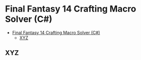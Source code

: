 # Final Fantasy 14 Crafting Macro Solver (C#)

- [Final Fantasy 14 Crafting Macro Solver (C#)](#final-fantasy-14-crafting-macro-solver-c)
  - [XYZ](#xyz)

## XYZ